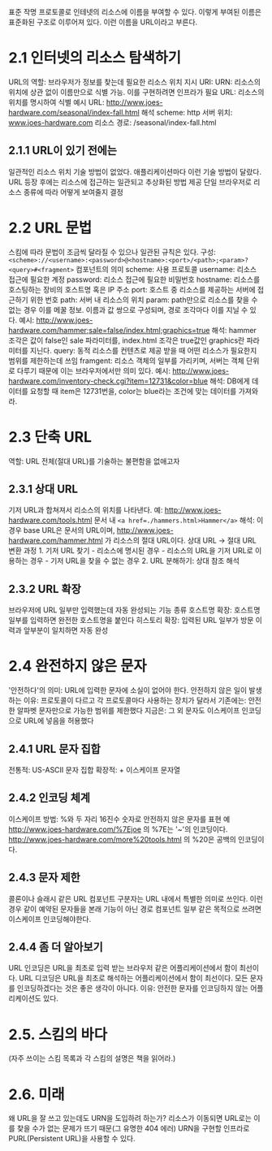 표준 작명 프로토콜로 인테넷의 리소스에 이름을 부여할 수 있다.
이렇게 부여된 이름은 표준화된 구조로 이루어져 있다.
이런 이름을 URL이라고 부른다.

# 2.1 인터넷의 리소스 탐색하기
URL의 역할: 브라우저가 정보를 찾는데 필요한 리소스 위치 지시
URI: 
    URN: 리소스의 위치에 상관 없이 이름만으로 식별 가능. 이를 구현하려면 인프라가 필요
    URL: 리소스의 위치를 명시하여 식별
        예시
            URL:  http://www.joes-hardware.com/seasonal/index-fall.html
            해석
                scheme: http
                서버 위치: www.joes-hardware.com
                리소스 경로: /seasonal/index-fall.html

## 2.1.1 URL이 있기 전에는
일관적인 리소스 위치 기술 방법이 없었다.
애플리케이션마다 이런 기술 방법이 달랐다.
URL 등장 후에는
    리소스에 접근하는 일관되고 추상화된 방법 제공
    단일 브라우저로 리소스 종류에 따라 어떻게 보여줄지 결정

# 2.2 URL 문법
스킴에 따라 문법이 조금씩 달라질 수 있으나 일관된 규칙은 있다.
구성: `<scheme>://<username>:<password>@<hostname>:<port>/<path>;<param>?<query>#<fragment>`
컴포넌트의 의미
    scheme: 사용 프로토콜
    username: 리소스 접근에 필요한 계정
    password: 리소스 접근에 필요한 비밀번호
    hostname: 리소스를 호스팅하는 장비의 호스트명 혹은 IP 주소
    port: 호스트 중 리소스를 제공하는 서버에 접근하기 위한 번호
    path: 서버 내 리소스의 위치
    param: path만으로 리소스를 찾을 수 없는 경우 이를 메꿀 정보. 이름과 값 쌍으로 구성되며, 경로 조각마다 이를 지닐 수 있다.
        예시: http://www.joes-hardware.com/hammer;sale=false/index.html;graphics=true
        해석: hammer 조각은 값이 false인 sale 파라미터를, index.html 조각은 true값인 graphics란 파라미터를 지닌다.
    query: 동적 리소스를 컨텐츠로 제공 받을 때 어떤 리소스가 필요한지 범위를 제한하는데 쓰임
    framgent: 리소스 객체의 일부를 가리키며, 서버는 객체 단위로 다루기 때문에 이는 브라우저에서만 의미 있다.
        예시: http://www.joes-hardware.com/inventory-check.cgi?item=12731&color=blue
        해석: DB에게 데이터를 요청할 때 item은 12731번을, color는 blue라는 조건에 맞는 데이터를 가져와라.

# 2.3 단축 URL
역할: URL 전체(절대 URL)를 기술하는 불편함을 없애고자 

## 2.3.1 상대 URL
기저 URL과 합쳐져서 리소스의 위치를 나타낸다.
예: http://www.joes-hardware.com/tools.html 문서 내  `<a href=./hammers.html>Hammer</a>`
해석: 이 경우 base URL은 문서의 URL이며, http://www.joes-hardware.com/hammer.html 가 리소스의 절대 URL이다.
상대 URL -> 절대 URL 변환 과정
    1. 기저 URL 찾기
        - 리소스에 명시된 경우
        - 리소스의 URL을 기저 URL로 이용하는 경우
        - 기저 URL을 찾을 수 없는 경우
    2. URL 분해하기: 상대 참조 해석

## 2.3.2 URL 확장
브라우저에 URL 일부만 입력했는데 자동 완성되는 기능
종류
    호스트명 확장: 호스트명 일부를 입력하면 완전한 호스트명을 붙인다
    히스토리 확장: 입력된 URL 일부가 방문 이력과 앞부분이 일치하면 자동 완성

# 2.4 완전하지 않은 문자
'안전하다'의 의미: URL에 입력한 문자에 소실이 없어야 한다.
안전하지 않은 일이 발생하는 이유: 프로토콜이 다르고 각 프로토콜마다 사용하는 장치가 달라서
기존에는: 안전한 알파벳 문자만으로 가능한 범위를 제한했다
지금은: 그 외 문자도 이스케이프 인코딩으로 URL에 넣음을 허용했다

## 2.4.1 URL 문자 집합
전통적: US-ASCII 문자 집합
확장적: + 이스케이프 문자열

## 2.4.2 인코딩 체계
이스케이프 방법: %와 두 자리 16진수 숫자로 안전하지 않은 문자를 표현
예 
    http://www.joes-hardware.com/%7Ejoe 의 %7E는 '~'의 인코딩이다.
    http://www.joes-hardware.com/more%20tools.html 의 %20은 공백의 인코딩이다.

## 2.4.3 문자 제한
콜론이나 슬래시 같은 URL 컴포넌트 구분자는 URL 내에서 특별한 의미로 쓰인다.
이런 경우 같이 예약된 문자들을 본래 기능이 아닌 경로 컴포넌트 일부 같은 목적으로 쓰려면 이스케이프 인코딩해야한다.

## 2.4.4 좀 더 알아보기
URL 인코딩은 URL을 최초로 입력 받는 브라우저 같은 어플리케이션에서 함이 최선이다.
URL 디코딩은 URL을 최초로 해석하는 어플리케이션에서 함이 최선이다.
모든 문자를 인코딩하겠다는 것은 좋은 생각이 아니다.
        이유: 안전한 문자를 인코딩하지 않는 어플리케이션도 있다.

# 2.5. 스킴의 바다
(자주 쓰이는 스킴 목록과 각 스킴의 설명은 책을 읽어라.)

# 2.6. 미래
왜 URL을 잘 쓰고 있는데도 URN을 도입하려 하는가? 
    리소스가 이동되면 URL로는 이를 찾을 수가 없는 문제가 뜨기 때문(그 유명한 404 에러)
    URN을 구현할 인프라로 PURL(Persistent URL)을 사용할 수 있다.
